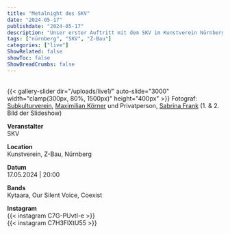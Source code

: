 ```yaml
---
title: "Metalnight des SKV"
date: "2024-05-17"
publishdate: "2024-05-17"
description: "Unser erster Auftritt mit dem SKV im Kunstverein Nürnberg"
tags: ["nürnberg", "SKV", "Z-Bau"]
categories: ["live"]
ShowRelated: false
showToc: false
ShowBreadCrumbs: false
---
```


&nbsp;  
{{< gallery-slider dir="/uploads/live1/" auto-slide="3000" width="clamp(300px, 80%, 1500px)" height="400px" >}}
Fotograf: [Subkulturverein](https://www.instagram.com/subkulturverein/?utm_source=ig_embed), [Maximilian Körner](mailto:foto@subkulturverein.de) und Privatperson, [Sabrina Frank](https://www.kunstmitgraphit.de/) (1. & 2. Bild der Slideshow)  


**Veranstalter**  
SKV

**Location**  
Kunstverein, Z-Bau, Nürnberg  

**Datum**  
17.05.2024 | 20:00  

**Bands**  
Kytaara, Our Silent Voice, Coexist  

**Instagram**  
{{< instagram C7G-PUvtI-e >}}  
{{< instagram C7H3FlXtU55 >}}